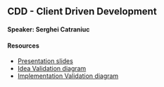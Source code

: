 ## CDD - Client Driven Development

#### Speaker: Serghei Catraniuc

#### Resources
* [Presentation slides](presentation-slides.pdf)
* [Idea Validation diagram](Idea-Validation.pdf)
* [Implementation Validation diagram](Implementation-Validation.pdf)
